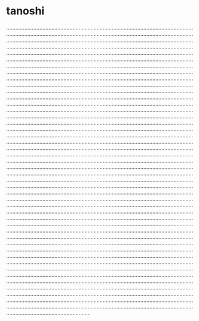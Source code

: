 # tanoshi

....................................................................................................................................................................................................................................................................................................................................................................................................................................................................................................................................................................................................................................................................................................................................................................................................................................................................................................................................................................................................................................................................................................................................................................................................................................................................................................................................................................................................................................................................................................................................................................................................................................................................................................................................................................................................................................................................................................................................................................................................................................................................................................................................................................................................................................................................................................................................................................................................................................................................................................................................................................................................................................................................................................................................................................................................................................................................................................................................................................................................................................................................................................................................................................................................................................................................................................................................................................................................................................................................................................................................................................................................................................................................................................................................................................................................................................................................................................................................................................................................................................................................................................................................................................................................................................................................................................................................................................................................................................................................................................................................................................................................................................................................................................................................................................................................................................................................................................................................................................................................................................................................................................................................................................................................................................................................................................................................................................................................................................................................................................................................................................................................................................................................................................................................................................................................................................................................